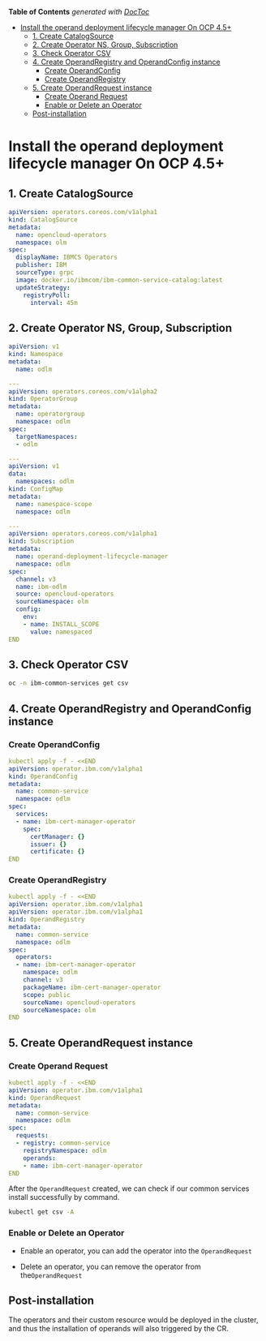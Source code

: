 <!-- START doctoc generated TOC please keep comment here to allow auto update -->
<!-- DON'T EDIT THIS SECTION, INSTEAD RE-RUN doctoc TO UPDATE -->
**Table of Contents**  *generated with [DocToc](https://github.com/thlorenz/doctoc)*

- [Install the operand deployment lifecycle manager On OCP 4.5+](#install-the-operand-deployment-lifecycle-manager-on-ocp-45)
  - [1. Create CatalogSource](#1-create-catalogsource)
  - [2. Create Operator NS, Group, Subscription](#2-create-operator-ns-group-subscription)
  - [3. Check Operator CSV](#3-check-operator-csv)
  - [4. Create OperandRegistry and OperandConfig instance](#4-create-operandregistry-and-operandconfig-instance)
    - [Create OperandConfig](#create-operandconfig)
    - [Create OperandRegistry](#create-operandregistry)
  - [5. Create OperandRequest instance](#5-create-operandrequest-instance)
    - [Create Operand Request](#create-operand-request)
    - [Enable or Delete an Operator](#enable-or-delete-an-operator)
  - [Post-installation](#post-installation)

<!-- END doctoc generated TOC please keep comment here to allow auto update -->

# Install the operand deployment lifecycle manager On OCP 4.5+

## 1. Create CatalogSource

```yaml
apiVersion: operators.coreos.com/v1alpha1
kind: CatalogSource
metadata:
  name: opencloud-operators
  namespace: olm
spec:
  displayName: IBMCS Operators
  publisher: IBM
  sourceType: grpc
  image: docker.io/ibmcom/ibm-common-service-catalog:latest
  updateStrategy:
    registryPoll:
      interval: 45m
```

## 2. Create Operator NS, Group, Subscription

```yaml
apiVersion: v1
kind: Namespace
metadata:
  name: odlm

---
apiVersion: operators.coreos.com/v1alpha2
kind: OperatorGroup
metadata:
  name: operatorgroup
  namespace: odlm
spec:
  targetNamespaces:
  - odlm

---
apiVersion: v1
data:
  namespaces: odlm
kind: ConfigMap
metadata:
  name: namespace-scope
  namespace: odlm

---
apiVersion: operators.coreos.com/v1alpha1
kind: Subscription
metadata:
  name: operand-deployment-lifecycle-manager
  namespace: odlm
spec:
  channel: v3
  name: ibm-odlm
  source: opencloud-operators
  sourceNamespace: olm
  config:
    env:
    - name: INSTALL_SCOPE
      value: namespaced
END
```

## 3. Check Operator CSV

```bash
oc -n ibm-common-services get csv
```

## 4. Create OperandRegistry and OperandConfig instance

### Create OperandConfig

```yaml
kubectl apply -f - <<END
apiVersion: operator.ibm.com/v1alpha1
kind: OperandConfig
metadata:
  name: common-service
  namespace: odlm
spec:
  services:
  - name: ibm-cert-manager-operator
    spec:
      certManager: {}
      issuer: {}
      certificate: {}
END
```

### Create OperandRegistry

```yaml
kubectl apply -f - <<END
apiVersion: operator.ibm.com/v1alpha1
apiVersion: operator.ibm.com/v1alpha1
kind: OperandRegistry
metadata:
  name: common-service
  namespace: odlm
spec:
  operators:
  - name: ibm-cert-manager-operator
    namespace: odlm
    channel: v3
    packageName: ibm-cert-manager-operator
    scope: public
    sourceName: opencloud-operators
    sourceNamespace: olm
END
```

## 5. Create OperandRequest instance

### Create Operand Request

```yaml
kubectl apply -f - <<END
apiVersion: operator.ibm.com/v1alpha1
kind: OperandRequest
metadata:
  name: common-service
  namespace: odlm
spec:
  requests:
  - registry: common-service
    registryNamespace: odlm
    operands:
    - name: ibm-cert-manager-operator
END
```

After the `OperandRequest` created, we can check if our common services install successfully by command.

```bash
kubectl get csv -A
```

### Enable or Delete an Operator

- Enable an operator, you can add the operator into the `OperandRequest`

- Delete an operator, you can remove the operator from the`OperandRequest`

## Post-installation

The operators and their custom resource would be deployed in the cluster, and thus the installation of operands will also triggered by the CR.

